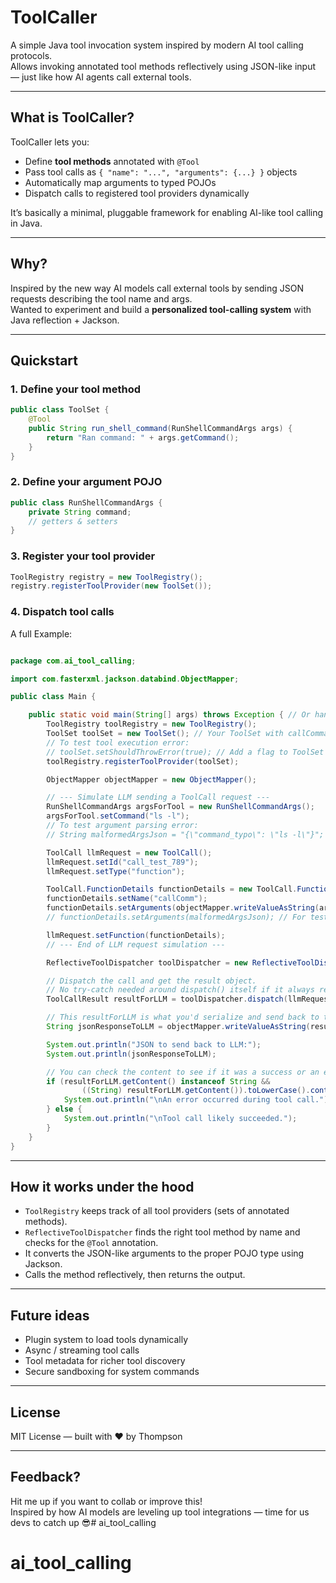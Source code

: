 
# ToolCaller

A simple Java tool invocation system inspired by modern AI tool calling protocols.  
Allows invoking annotated tool methods reflectively using JSON-like input — just like how AI agents call external tools.

---

## What is ToolCaller?

ToolCaller lets you:

- Define **tool methods** annotated with `@Tool`
- Pass tool calls as `{ "name": "...", "arguments": {...} }` objects
- Automatically map arguments to typed POJOs
- Dispatch calls to registered tool providers dynamically

It’s basically a minimal, pluggable framework for enabling AI-like tool calling in Java.

---

## Why?

Inspired by the new way AI models call external tools by sending JSON requests describing the tool name and args.  
Wanted to experiment and build a **personalized tool-calling system** with Java reflection + Jackson.

---

## Quickstart

### 1. Define your tool method

```java
public class ToolSet {
    @Tool
    public String run_shell_command(RunShellCommandArgs args) {
        return "Ran command: " + args.getCommand();
    }
}
```

### 2. Define your argument POJO

```java
public class RunShellCommandArgs {
    private String command;
    // getters & setters
}
```

### 3. Register your tool provider

```java
ToolRegistry registry = new ToolRegistry();
registry.registerToolProvider(new ToolSet());
```

### 4. Dispatch tool calls
 A full Example:
```java

package com.ai_tool_calling;

import com.fasterxml.jackson.databind.ObjectMapper;

public class Main {

    public static void main(String[] args) throws Exception { // Or handle JsonProcessingException
        ToolRegistry toolRegistry = new ToolRegistry();
        ToolSet toolSet = new ToolSet(); // Your ToolSet with callCommand
        // To test tool execution error:
        // toolSet.setShouldThrowError(true); // Add a flag to ToolSet to make callCommand throw an error
        toolRegistry.registerToolProvider(toolSet);

        ObjectMapper objectMapper = new ObjectMapper();

        // --- Simulate LLM sending a ToolCall request ---
        RunShellCommandArgs argsForTool = new RunShellCommandArgs();
        argsForTool.setCommand("ls -l");
        // To test argument parsing error:
        // String malformedArgsJson = "{\"command_typo\": \"ls -l\"}";

        ToolCall llmRequest = new ToolCall();
        llmRequest.setId("call_test_789");
        llmRequest.setType("function");

        ToolCall.FunctionDetails functionDetails = new ToolCall.FunctionDetails();
        functionDetails.setName("callComm");
        functionDetails.setArguments(objectMapper.writeValueAsString(argsForTool));
        // functionDetails.setArguments(malformedArgsJson); // For testing arg parsing error

        llmRequest.setFunction(functionDetails);
        // --- End of LLM request simulation ---

        ReflectiveToolDispatcher toolDispatcher = new ReflectiveToolDispatcher(toolRegistry);

        // Dispatch the call and get the result object.
        // No try-catch needed around dispatch() itself if it always returns ToolCallResult.
        ToolCallResult resultForLLM = toolDispatcher.dispatch(llmRequest);

        // This resultForLLM is what you'd serialize and send back to the LLM API
        String jsonResponseToLLM = objectMapper.writeValueAsString(resultForLLM);

        System.out.println("JSON to send back to LLM:");
        System.out.println(jsonResponseToLLM);

        // You can check the content to see if it was a success or an error message
        if (resultForLLM.getContent() instanceof String &&
                ((String) resultForLLM.getContent()).toLowerCase().contains("error")) {
            System.out.println("\nAn error occurred during tool call.");
        } else {
            System.out.println("\nTool call likely succeeded.");
        }
    }
}
```

---

## How it works under the hood

- `ToolRegistry` keeps track of all tool providers (sets of annotated methods).
- `ReflectiveToolDispatcher` finds the right tool method by name and checks for the `@Tool` annotation.
- It converts the JSON-like arguments to the proper POJO type using Jackson.
- Calls the method reflectively, then returns the output.

---

## Future ideas

- Plugin system to load tools dynamically
- Async / streaming tool calls
- Tool metadata for richer tool discovery
- Secure sandboxing for system commands

---

## License

MIT License — built with ❤️ by Thompson

---

## Feedback?

Hit me up if you want to collab or improve this!  
Inspired by how AI models are leveling up tool integrations — time for us devs to catch up 😎# ai_tool_calling
# ai_tool_calling
